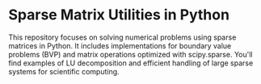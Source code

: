 # Sparse Matrix Utilities in Python
This repository focuses on solving numerical problems using sparse matrices in Python. It includes implementations for boundary value problems (BVP) and matrix operations optimized with scipy.sparse. You'll find examples of LU decomposition and efficient handling of large sparse systems for scientific computing.
